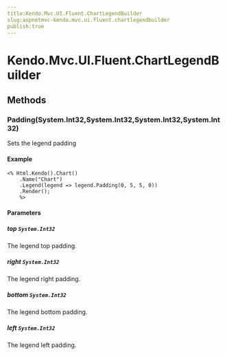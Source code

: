 ```yaml
---
title:Kendo.Mvc.UI.Fluent.ChartLegendBuilder
slug:aspnetmvc-kendo.mvc.ui.fluent.chartlegendbuilder
publish:true
---
```


# Kendo.Mvc.UI.Fluent.ChartLegendBuilder

## Methods

### Padding(System.Int32,System.Int32,System.Int32,System.Int32)
Sets the legend padding

#### Example
    <% Html.Kendo().Chart()
        .Name("Chart")
        .Legend(legend => legend.Padding(0, 5, 5, 0))
        .Render();
        %>

#### Parameters

##### top `System.Int32`
The legend top padding.

##### right `System.Int32`
The legend right padding.

##### bottom `System.Int32`
The legend bottom padding.

##### left `System.Int32`
The legend left padding.